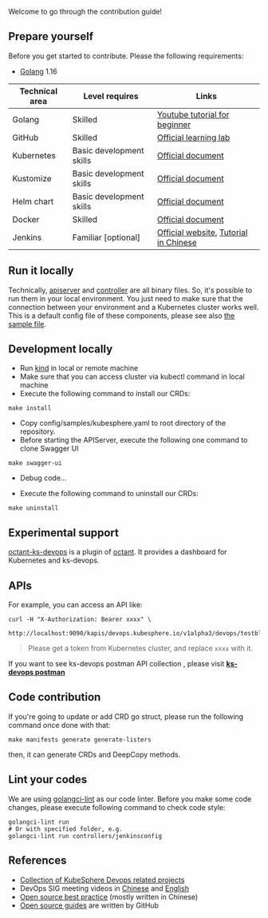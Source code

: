 Welcome to go through the contribution guide!

## Prepare yourself

Before you get started to contribute. Please the following requirements:

* [Golang](https://golang.org/) 1.16

| Technical area | Level requires | Links |
|---|---|---|
| Golang | Skilled | [Youtube tutorial for beginner](https://www.youtube.com/watch?v=75lJDVT1h0s&list=PLzMcBGfZo4-mtY_SE3HuzQJzuj4VlUG0q) |
| GitHub | Skilled | [Official learning lab](https://lab.github.com/) |
| Kubernetes | Basic development skills | [Official document](https://kubernetes.io/) |
| Kustomize  | Basic development skills | [Official document](https://github.com/kubernetes-sigs/kustomize) |
| Helm chart | Basic development skills | [Official document](https://helm.sh/) |
| Docker | Skilled | [Official document](https://docs.docker.com/) |
| Jenkins | Familiar [optional] | [Official website](https://www.jenkins.io/), [Tutorial in Chinese](https://www.bilibili.com/video/BV1fp4y1r7Dd) |

## Run it locally

Technically, [apiserver](cmd/apiserver) and [controller](cmd/controller) are all binary files. So,
it's possible to run them in your local environment. You just need to make sure that the connection
between your environment and a Kubernetes cluster works well. This is a default config file of these
components, please see also [the sample file](config/samples/kubesphere.yaml).

## Development locally

- Run [kind](https://github.com/kubernetes-sigs/kind) in local or remote machine
- Make sure that you can access cluster via kubectl command in local machine
- Execute the following command to install our CRDs:

```shell
make install
```

- Copy config/samples/kubesphere.yaml to root directory of the repository.
- Before starting the APIServer, execute the following one command to clone Swagger UI

```shell
make swagger-ui
```

- Debug code...

- Execute the following command to uninstall our CRDs:

```shell
make uninstall
```

## Experimental support

[octant-ks-devops](https://github.com/LinuxSuRen/octant-ks-devops) is a plugin of [octant](https://github.com/vmware-tanzu/octant/).
It provides a dashboard for Kubernetes and ks-devops.

## APIs

For example, you can access an API like:

```shell script
curl -H "X-Authorization: Bearer xxxx" \
  http://localhost:9090/kapis/devops.kubesphere.io/v1alpha3/devops/testblpsz/pipelines
```

> Please get a token from Kubernetes cluster, and replace `xxxx` with it.

If you want to see ks-devops postman API collection , please visit **[ks-devops postman](https://www.postman.com/ks-devops/workspace/kubesphere-devops)**

## Code contribution

If you're going to update or add CRD go struct, please run the following command once done with that:

`make manifests generate generate-listers`

then, it can generate CRDs and DeepCopy methods.

## Lint your codes

We are using [golangci-lint](https://golangci-lint.run/) as our code linter. Before you make some code changes, please execute following command to check code style:

```shell
golangci-lint run
# Or with specified folder, e.g.
golangci-lint run controllers/jenkinsconfig
```

## References

- [Collection of KubeSphere Devops related projects](docs/projects.md)
- DevOps SIG meeting videos in [Chinese](https://space.bilibili.com/438908638/channel/seriesdetail) and [English](https://www.youtube.com/watch?v=c3V-2RX9yGY&list=PLwDEgvYeF0jL-CAJ9SpCx_QWKMDGLKqgN)
- [Open source best practice](https://github.com/LinuxSuRen/open-source-best-practice) (mostly written in Chinese)
- [Open source guides](https://opensource.guide/) are written by GitHub
